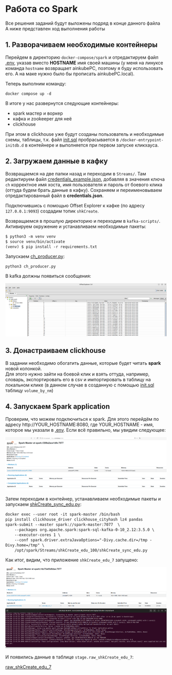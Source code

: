 # Работа со Spark

Все решения заданий будут выложены подряд в конце данного файла \
А ниже представлен ход выполнения работы

## 1. Разворачиваем необходимые контейнеры

Перейдем в директорию `docker-compose/spark` и отредактируем файл [.env](./docker-compose/spark/.env), указав вместо **HOSTNAME** имя своей машины (у меня на линуксе команда `hostname` возвращает ainkubePC, поэтому я буду использовать его. А на маке нужно было бы прописать ainkubePC.local).

Теперь выполним команду:

```
docker compose up -d
```

В итоге у нас развернутся следующие контейнеры:
- spark мастер и воркер
- кафка и zookeeper для неё
- clickhouse

При этом в clickhouse уже будут созданы пользователь и необходимые схемы, таблицы, т.к. файл [init.sql](./docker-compose/spark/clickhouse_conf/init.sql) пробрасывается в `/docker-entrypoint-initdb.d` в контейнере и выполняется при первом запуске кликхауса.

## 2. Загружаем данные в кафку

Возвращаемся на две папки назад и переходим в `Streams/`. Там редактируем файл [credentials_example.json](./Streams/credentials_example.json), добавляя в значения ключа `ch` корректное имя хоста, имя пользователя и пароль от боевого клика (оттуда будем брать данные в кафку). Сохраняем и переименовываем отредактированный файл в **credentials.json**.

Подключившись с помощью Offset Explorer к кафке (по адресу `127.0.0.1:9093`) создадим топик `shkCreate`.

Возвращаемся в прошлую директорию и переходим в `kafka-scripts/`. Активируем окружение и устанавливаем необходимые пакеты:

```
$ python3 -m venv venv
$ source venv/bin/activate
(venv) $ pip install -r requirements.txt
```

Запускаем [ch_producer.py](./kafka-scripts/ch_producer.py):

```
python3 ch_producer.py
```

В kafka должны появиться сообщения:

![shkCreate topic](./img/kafka.png)

## 3. Донастраиваем clickhouse

В задании необходимо обогатить данные, которые будет читать **spark** новой колонкой. \
Для этого нужно зайти на боевой клик и взять оттуда, например, словарь, экспортировать его в csv и импортировать в таблицу на локальном клике (в данном случае в созданную с помощью [init.sql](./docker-compose/spark/clickhouse_conf/init.sql) таблицу `volume_by_nm`)

## 4. Запускаем Spark application

Проверим, что можем подключиться к spark. Для этого перейдём по адресу http://YOUR_HOSTNAME:8080, где YOUR_HOSTNAME - имя, которое мы указали в [.env](./docker-compose/spark/.env). Если всё правильно, мы увидим следующее:

![Spark master](./img/spark_master.png)

Затем переходим в контейнер, устанавливаем необходимые пакеты и запускаем [shkCreate_sync_edu.py](./Streams/shkCreate_edu_100/shkCreate_sync_edu.py):

```
docker exec --user root -it spark-master /bin/bash
pip install clickhouse_driver clickhouse_cityhash lz4 pandas
spark-submit --master spark://spark-master:7077  \
    --packages org.apache.spark:spark-sql-kafka-0-10_2.12:3.5.0 \
    --executor-cores 1 \
    --conf spark.driver.extraJavaOptions="-Divy.cache.dir=/tmp -Divy.home=/tmp" \
    /opt/spark/Streams/shkCreate_edu_100/shkCreate_sync_edu.py
```

Как итог, видим, что приложение `shkCreate_edu_7` запущено:

![running_spark_app](./img/running_spark_app.png)

И появились данные в таблице `stage.raw_shkCreate_edu_7`:

[raw_shkCreate_edu_7](./img/raw_shkCreate_edu_7.png)